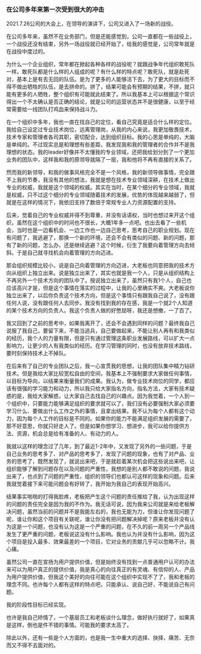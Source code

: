 ### 在公司多年来第一次受到很大的冲击

2021.7.26公司的大会上，在领导的演讲下，公司又进入了一场新的战役。

在公司多年来，虽然不在业务部门，但是还能感觉到，公司一直都在一些战役上，一个战役还没有结束，另外一场战役就已经开始了，给我的感觉是，公司常年就是在战役中度过的。

为什么一个企业组织，常年都在掀起各种各样的战役呢？就跟战争年代组织敢死队一样。敢死队都是什么样的人组成的呢？有什么样的特点呢？敢死队，就是赴死对，基本上是有去无回的队伍。是为了更多的人能够活下去，为了更大的目标而不得不做出牺牲的队伍，是去拼命的。拼了，结果可能会有预期的结果，不拼，就只能有更多的人牺牲，整个组织有可能就此结束了。所以我基本上可以根据这个常识得出一个不太确认是否正确的结论，就是公司的运营状态并不是很健康，以至于经常需要给一线团队打鸡血来保持战斗力。

在一个组织中多年，我也一直在找自己的定位，看自己究竟是适合什么样的定位。我给自己设定过专业技术岗位，远离管理岗，从我的内心来说，我更加敬畏技术，技术专家和管理者各司其职，密切配合，达到组织目标。我的心思是单纯的，大脑是单纯的。不过现实总是和理想有些差距，我发现我和我的管理者的合作并不是我理想的状态。我的leader好像并不太懂我的专业领域，还把我给划分到了一个更加业务的团队中，这样我和我的原领导就隔了一层，我和他将不再有直接的关系了。

然而我的新领导，和我的做事风格完全不是一个风格，我的新领导做事情，完全跟不上我的节奏，我没有其他的想法，我就是想在技术专业领域深耕，在技术上做出专业的权威，我就是这个领域的权威。其实在当时，在某个细分的专业领域，我就是权威，只不过这个细分的专业领域随着技术的发展，优势的体现越来越弱了，但就是在这样的情况下，我依旧支持了数倍于常规专业人力资源配置的支持。

后来，觉着自己的专业权威并得不到尊重，并没有话语权，当时也想过来开这个组织，虽然在这个组织中的时间也不很长，大概1年多一点吧。也出去看了一些机会，当时也是一边看机会、一边工作也一边自己思考，思考自己的职业规划。现在有问题了，我逃避了，那换一个新的环境，还会不会有类似的问题、新的问题，那有了新的问题，怎么办，还是继续逃避？这个时候，衍生了我要向着管理方向去倾斜。于是自己就寻找机会向着管理的方向迈进。

那会组织规模比较小，说是自己向着管理的方向迈进，大老板也同意把我的技术方向从组织上独立出来。说是独立出来了，其实也就是我一个人，只是从组织结构上不再另外一个技术方向的团队中了。按说独立出来了，虽然只有我1个人，自己也应该高兴才是，但是这个事情在落实的过程中，让我的心里确实不爽。大老板说你独立出来了，以后你负责这个技术方向，但是这个事情只有跟我自己说了，没有跟任何人说，没有跟任何人去同步。我没有找到我的存在感，我是一个就2个人知道的某个技术方向的负责人。我这个负责人做的好憋屈呀，我还是想撤，一了百了。

我又回到了之前的思考中，如果我离开了，还会不会遇到同样的问题？最终我自己说服了我自己，要留下来，不能当逃兵，自己要做起来，不能让别人再有和我类似的经历，我个人的力量有限，但是只有通过管理这条职业发展路线，可以扩大一点影响力，让更少的人有我类似的经历。在学习管理的同时，也没有放弃技术路线，要时刻保持技术上不掉队。

在后来有了自己的专业团队之后，我一心宣贯我的思想，让我的团队集中精力钻研技术。但是我给大家比较宽松自由的空间，我基本上不强制要求大家做任何事情，以目标为导向，以结果来衡量我们的成果。我认为，做专业技术岗位的同学，都应该有很强的学习能力和动力，所以我只给大家指名方向，指名方法，大家有技术疑惑的是，我给大家解惑，让大家自己去找自己的兴趣点。因为我觉着，一个人到一个组织中，只要能力能够满足组织的要求就可以了，我们没有必要强制大家必须要学习什么、要做出什么工作之外的事情，且拿出结果。我不认为每个人都有这个动力，因为每个人工作的目标是不同的。如果你的能力不能满足组织发展的需要了，那不好意思，你就只好走人了。但是如果你想学习、想进步，我可以给你提供方法、资源，机会总是给有准备的人、有动力的人。

我就以这样的理念过了几年，到了最近1-2年中，又发现了另外的一些问题，于是自己业务的思考多了、对产品的思考多了，发现了问题的现象，也有了对产品、业务的思考了，既然发现了，就说出来吧，于是就趁着某次机会把这些说出来吧，让组织能够了解到问题存在以及问题的严重性，我想的是别人都不敢说的问题，我说出来了，也点到了问题的严重性，组织的领导们也都认可这样的现象和问题。后来我就觉着接下来可能问题会有好转了，我开始为我自己的表现开始高兴。

结果事实啪啪的打得我脸疼，老板把产生这个问题的责任推给了我，认为出现这样的问题的责任完全是因为我的不作为。我无话可说，因为我来公司就是来给老板解决问题，虽然当前的问题并不是我能左右的，我也无能为力，但谁让你发现问题了呢，谁让你和这个项目有关联呢，谁让你没有把问题解决掉呢？原来老板并没有认为这是一个问题，也没有认为这是一个严重的问题，在不久的前一周另一个产品线发生了更严重的问题，老板说这没有什么影响。我也认为并没有什么影响，因为这个项目是投入最多、效果最差的一个项目，它对业务的贡献几乎可以忽略不计。我心痛。


虽然公司一直在宣扬为用户提供价值，但是始终没有找到一点普通用户认可的办法来可以为用户真正的提供价值，我是真心的向往真正的有灵魂、有信仰的人、产品为用户提供价值，但我这个美好的向往可能在这个组织中实现不了了，我和老板的理念不同。也许每个人都有这样的特点吧，只能承认、说自己好，不能说自己有问题。

我的阶段性目标已经实现。

也许是我自己矫情了，一个基层员工和老板谈什么理念，做好执行就好了，如果真是这样，倒也是件不错的事情。可能我的要求太高了。

除此以外，还有一些是个人方面的，也是我一生中重大的选择、抉择，痛苦、无奈而又不得不去面对的。